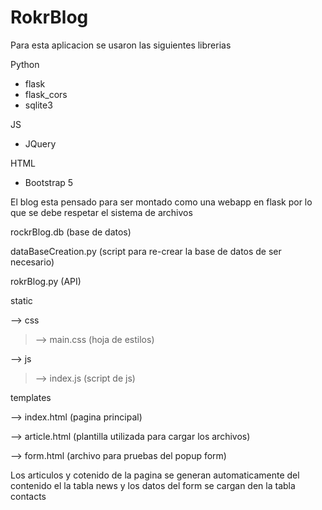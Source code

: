 # RokrBlog
 Para esta aplicacion se usaron las siguientes librerias

Python
- flask
- flask_cors
- sqlite3

JS
- JQuery

HTML
- Bootstrap 5

El blog esta pensado para ser montado como una webapp en flask por lo que se debe respetar el sistema de archivos

rockrBlog.db  (base de datos)


dataBaseCreation.py (script para re-crear la base de datos de ser necesario)


rokrBlog.py    (API)


static


--> css

>    --> main.css (hoja de estilos)

    
--> js


>    --> index.js (script de js)

    
templates


--> index.html  (pagina principal)


--> article.html (plantilla utilizada para cargar los archivos)


--> form.html (archivo para pruebas del popup form)


Los articulos y cotenido de la pagina se generan automaticamente del contenido el la tabla news y los datos del form se
cargan den la tabla contacts
